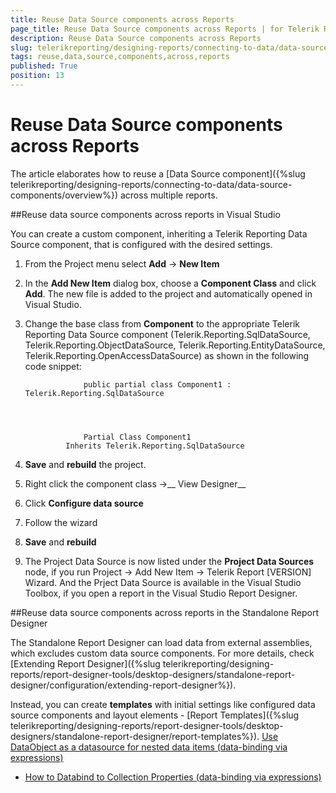 ```yaml
---
title: Reuse Data Source components across Reports
page_title: Reuse Data Source components across Reports | for Telerik Reporting Documentation
description: Reuse Data Source components across Reports
slug: telerikreporting/designing-reports/connecting-to-data/data-source-components/reuse-data-source-components-across-reports
tags: reuse,data,source,components,across,reports
published: True
position: 13
---
```


# Reuse Data Source components across Reports



The article elaborates how to reuse a [Data Source component]({%slug telerikreporting/designing-reports/connecting-to-data/data-source-components/overview%}) across multiple reports.       

##Reuse data source components across reports in Visual Studio

You can create a custom component, inheriting a Telerik Reporting Data Source component, that is configured with the desired settings.

1. From the Project menu select __Add__ -> __New Item__

1. In the __Add New Item__ dialog box, choose a __Component Class__ and click __Add__.                   The new file is added to the project and automatically opened in Visual Studio.

1. Change the base class from __Component__ to the appropriate Telerik Reporting Data Source component (Telerik.Reporting.SqlDataSource, Telerik.Reporting.ObjectDataSource, Telerik.Reporting.EntityDataSource, Telerik.Reporting.OpenAccessDataSource) as shown in the following code snippet:               

	                public partial class Component1 : Telerik.Reporting.SqlDataSource
              



	                Partial Class Component1
                Inherits Telerik.Reporting.SqlDataSource
              



1. __Save__ and __rebuild__ the project.               

1. Right click the component class ->__ View Designer__

1. Click __Configure data source__

1. Follow the wizard

1. __Save__ and __rebuild__

1. The Project Data Source is now listed under the __Project Data Sources__ node,                 if you run Project -> Add New Item -> Telerik Report [VERSION] Wizard.                 And the Prject Data Source is available in the Visual Studio Toolbox, if you open a report in the Visual Studio Report Designer.               

##Reuse data source components across reports in the Standalone Report Designer

The Standalone Report Designer can load data from external assemblies, which excludes custom data source components.           For more details, check [Extending Report Designer]({%slug telerikreporting/designing-reports/report-designer-tools/desktop-designers/standalone-report-designer/configuration/extending-report-designer%}).         

Instead, you can create __templates__ with initial settings like configured data source components and layout           elements - [Report Templates]({%slug telerikreporting/designing-reports/report-designer-tools/desktop-designers/standalone-report-designer/report-templates%}).         [Use DataObject as a datasource for nested data items (data-binding via expressions)](50936e55-b122-4378-8abd-4031e7ae713d#DataObjectAsDataSource)

 * [How to Databind to Collection Properties (data-binding via expressions)](http://www.telerik.com/support/kb/reporting/details/how-to-databind-to-collection-properties)

